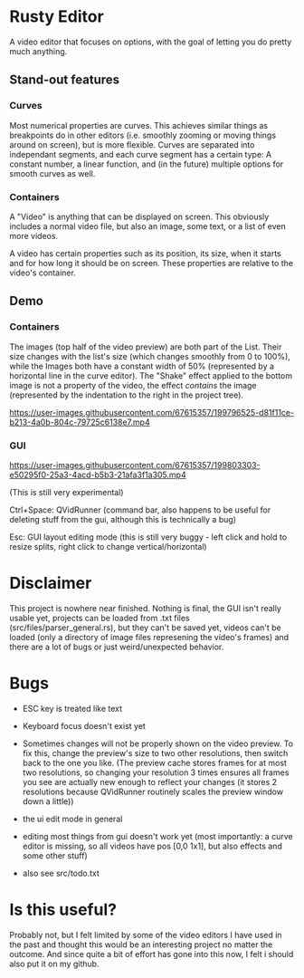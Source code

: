 # Rusty Editor

A video editor that focuses on options, with the goal of letting you do pretty much anything.

## Stand-out features

### Curves

Most numerical properties are curves. This achieves similar things as breakpoints do in other editors (i.e. smoothly zooming or moving things around on screen), but is more flexible.
Curves are separated into independant segments, and each curve segment has a certain type: A constant number, a linear function, and (in the future) multiple options for smooth curves as well.

### Containers

A "Video" is anything that can be displayed on screen. This obviously includes a normal video file, but also an image, some text, or a list of even more videos.

A video has certain properties such as its position, its size, when it starts and for how long it should be on screen. These properties are relative to the video's container.

## Demo

### Containers

The images (top half of the video preview) are both part of the List. Their size changes with the list's size (which changes smoothly from 0 to 100%), while the Images both have a constant width of 50% (represented by a horizontal line in the curve editor). The "Shake" effect applied to the bottom image is not a property of the video, the effect *contains* the image (represented by the indentation to the right in the project tree).

https://user-images.githubusercontent.com/67615357/199796525-d81f11ce-b213-4a0b-804c-79725c6138e7.mp4

### GUI

https://user-images.githubusercontent.com/67615357/199803303-e50295f0-25a3-4acd-b5b3-21afa3f1a305.mp4

(This is still very experimental)

Ctrl+Space: QVidRunner (command bar, also happens to be useful for deleting stuff from the gui, although this is technically a bug)

Esc: GUI layout editing mode (this is still very buggy - left click and hold to resize splits, right click to change vertical/horizontal)

# Disclaimer

This project is nowhere near finished. Nothing is final, the GUI isn't really usable yet, projects can be loaded from .txt files (src/files/parser_general.rs), but they can't be saved yet, videos can't be loaded (only a directory of image files represening the video's frames) and there are a lot of bugs or just weird/unexpected behavior.

# Bugs

- ESC key is treated like text

- Keyboard focus doesn't exist yet

- Sometimes changes will not be properly shown on the video preview. To fix this, change the preview's size to two other resolutions, then switch back to the one you like. (The preview cache stores frames for at most two resolutions, so changing your resolution 3 times ensures all frames you see are actually new enough to reflect your changes (it stores 2 resolutions because QVidRunner routinely scales the preview window down a little))

- the ui edit mode in general

- editing most things from gui doesn't work yet (most importantly: a curve editor is missing, so all videos have pos [0,0 1x1], but also effects and some other stuff)

- also see src/todo.txt

# Is this useful?

Probably not, but I felt limited by some of the video editors I have used in the past and thought this would be an interesting project no matter the outcome. And since quite a bit of effort has gone into this now, I felt i should also put it on my github.
